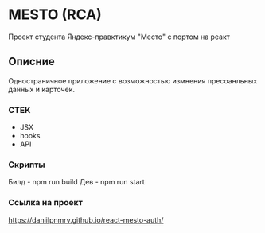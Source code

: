 # MESTO (RCA)

Проект студента Яндекс-правктикум "Место" с портом на реакт

## Описние

Одностраничное приложение с возможностью измнения пресоанльных данных и карточек.

### СТЕК

* JSX
* hooks
* API

### Скрипты

Билд - npm run build
Дев - npm run start

### Ссылка на проект
https://daniilpnmrv.github.io/react-mesto-auth/